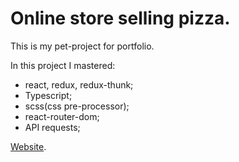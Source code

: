 # Online store selling pizza.

This is my pet-project for portfolio.

In this project I mastered:

-   react, redux, redux-thunk;
-   Typescript;
-   scss(css pre-processor);
-   react-router-dom;
-   API requests;

[Website](https://anton278.github.io/react-pizza/).
